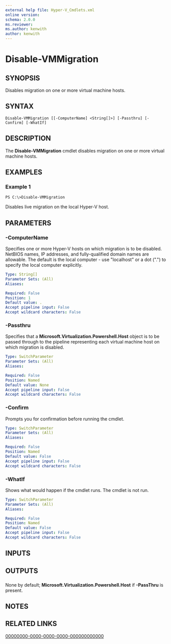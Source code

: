 ```yaml
---
external help file: Hyper-V_Cmdlets.xml
online version: 
schema: 2.0.0
ms.reviewer:
ms.author: kenwith
author: kenwith
---
```


# Disable-VMMigration

## SYNOPSIS
Disables migration on one or more virtual machine hosts.

## SYNTAX

```
Disable-VMMigration [[-ComputerName] <String[]>] [-Passthru] [-Confirm] [-WhatIf]
```

## DESCRIPTION
The **Disable-VMMigration** cmdlet disables migration on one or more virtual machine hosts.

## EXAMPLES

### Example 1
```
PS C:\>Disable-VMMigration
```

Disables live migration on the local Hyper-V host.

## PARAMETERS

### -ComputerName
Specifies one or more Hyper-V hosts on which migration is to be disabled.
NetBIOS names, IP addresses, and fully-qualified domain names are allowable.
The default is the local computer - use "localhost" or a dot (".") to specify the local computer explicitly.

```yaml
Type: String[]
Parameter Sets: (All)
Aliases: 

Required: False
Position: 1
Default value: .
Accept pipeline input: False
Accept wildcard characters: False
```

### -Passthru
Specifies that a **Microsoft.Virtualization.Powershell.Host** object is to be passed through to the pipeline representing each virtual machine host on which migration is disabled.

```yaml
Type: SwitchParameter
Parameter Sets: (All)
Aliases: 

Required: False
Position: Named
Default value: None
Accept pipeline input: False
Accept wildcard characters: False
```

### -Confirm
Prompts you for confirmation before running the cmdlet.

```yaml
Type: SwitchParameter
Parameter Sets: (All)
Aliases: 

Required: False
Position: Named
Default value: False
Accept pipeline input: False
Accept wildcard characters: False
```

### -WhatIf
Shows what would happen if the cmdlet runs.
The cmdlet is not run.

```yaml
Type: SwitchParameter
Parameter Sets: (All)
Aliases: 

Required: False
Position: Named
Default value: False
Accept pipeline input: False
Accept wildcard characters: False
```

## INPUTS

## OUTPUTS

### 
None by default; **Microsoft.Virtualization.Powershell.Host** if **-PassThru** is present.

## NOTES

## RELATED LINKS

[00000000-0000-0000-0000-000000000000](00000000-0000-0000-0000-000000000000)
